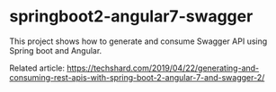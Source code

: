 # springboot2-angular7-swagger
This project shows how to generate and consume Swagger API using Spring boot and Angular.

Related article: https://techshard.com/2019/04/22/generating-and-consuming-rest-apis-with-spring-boot-2-angular-7-and-swagger-2/

